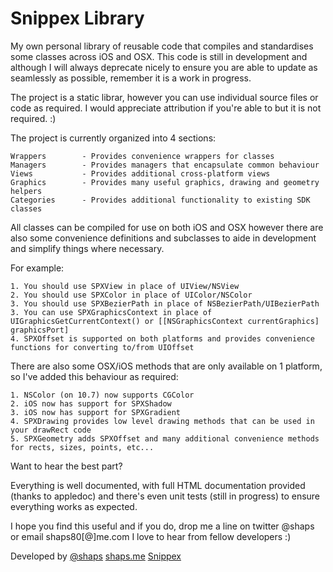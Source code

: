 Snippex Library
============

My own personal library of reusable code that compiles and standardises some classes across iOS and OSX. This code is still in development and although I will always deprecate nicely to ensure you are able to update as seamlessly as possible, remember it is a work in progress.

The project is a static librar, however you can use individual source files or code as required. I would appreciate attribution if you're able to but it is not required. :)

The project is currently organized into 4 sections:

	Wrappers		- Provides convenience wrappers for classes
    Managers		- Provides managers that encapsulate common behaviour
    Views	 		- Provides additional cross-platform views
    Graphics		- Provides many useful graphics, drawing and geometry helpers
    Categories		- Provides additional functionality to existing SDK classes
    
All classes can be compiled for use on both iOS and OSX however there are also some convenience definitions and subclasses to aide in development and simplify things where necessary.

For example:

    1. You should use SPXView in place of UIView/NSView
    2. You should use SPXColor in place of UIColor/NSColor
    3. You should use SPXBezierPath in place of NSBezierPath/UIBezierPath
    3. You can use SPXGraphicsContext in place of UIGraphicsGetCurrentContext() or [[NSGraphicsContext currentGraphics] graphicsPort]
    4. SPXOffset is supported on both platforms and provides convenience functions for converting to/from UIOffset
    
There are also some OSX/iOS methods that are only available on 1 platform, so I've added this behaviour as required:

	1. NSColor (on 10.7) now supports CGColor
	2. iOS now has support for SPXShadow
	3. iOS now has support for SPXGradient
	4. SPXDrawing provides low level drawing methods that can be used in your drawRect code
	5. SPXGeometry adds SPXOffset and many additional convenience methods for rects, sizes, points, etc...
    
Want to hear the best part?

Everything is well documented, with full HTML documentation provided (thanks to appledoc) and there's even unit tests (still in progress) to ensure everything works as expected.

I hope you find this useful and if you do, drop me a line on twitter @shaps or email shaps80[@]me.com
I love to hear from fellow developers :)

Developed by 	[@shaps](http://twitter.com/shaps "Twitter")
				[shaps.me](http://shaps.me "Profile")
				[Snippex](http://snippex.co.uk "Snippex")
